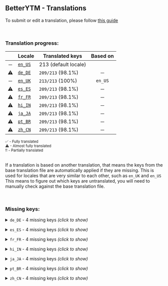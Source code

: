 <!--
  ‼️‼️‼️‼️‼️‼️‼️‼️‼️‼️‼️‼️‼️‼️‼️‼️‼️‼️‼️‼️‼️‼️‼️‼️‼️‼️‼️‼️‼️‼️‼️‼️‼️‼️‼️‼️‼️‼️‼️‼️‼️‼️‼️‼️‼️‼️‼️‼️‼️‼️‼️‼️‼️‼️‼️‼️
  ‼️‼️‼️             THIS IS A GENERATED FILE             ‼️‼️‼️
  ‼️‼️‼️ all changes will be overwritten after next build ‼️‼️‼️
  ‼️‼️‼️ only edit in `src/tools/tr-progress-template.md` ‼️‼️‼️
  ‼️‼️‼️‼️‼️‼️‼️‼️‼️‼️‼️‼️‼️‼️‼️‼️‼️‼️‼️‼️‼️‼️‼️‼️‼️‼️‼️‼️‼️‼️‼️‼️‼️‼️‼️‼️‼️‼️‼️‼️‼️‼️‼️‼️‼️‼️‼️‼️‼️‼️‼️‼️‼️‼️‼️‼️
-->



## BetterYTM - Translations
To submit or edit a translation, please follow [this guide](../../contributing.md#submitting-translations)

<br>

### Translation progress:
| &nbsp; | Locale | Translated keys | Based on |
| :----: | ------ | --------------- | :------: |
| ─ | [`en_US`](./en_US.json) | 213 (default locale) |  |
| ⚠ | [`de_DE`](./de_DE.json) | `209/213` (98.1%) | ─ |
| ─ | [`en_UK`](./en_UK.json) | `213/213` (100%) | `en_US` |
| ⚠ | [`es_ES`](./es_ES.json) | `209/213` (98.1%) | ─ |
| ⚠ | [`fr_FR`](./fr_FR.json) | `209/213` (98.1%) | ─ |
| ⚠ | [`hi_IN`](./hi_IN.json) | `209/213` (98.1%) | ─ |
| ⚠ | [`ja_JA`](./ja_JA.json) | `209/213` (98.1%) | ─ |
| ⚠ | [`pt_BR`](./pt_BR.json) | `209/213` (98.1%) | ─ |
| ⚠ | [`zh_CN`](./zh_CN.json) | `209/213` (98.1%) | ─ |

<sub>
✅ - Fully translated
</sub><br>
<sub>
⚠ - Almost fully translated
</sub><br>
<sub>
‼️ - Partially translated
</sub><br>

<br>

If a translation is based on another translation, that means the keys from the base translation file are automatically applied if they are missing. This is used for locales that are very similar to each other, such as `en_UK` and `en_US`  
This means to figure out which keys are untranslated, you will need to manually check against the base translation file.

<br>

### Missing keys:

<details><summary><code>de_DE</code> - 4 missing keys <i>(click to show)</i></summary><br>

| Key | English text |
| --- | ------------ |
| `site_selection_none` | `None (disabled)` |
| `feature_desc_disableDarkReaderSites` | `On which sites should the Dark Reader extension be disabled to fix layout issues?` |
| `feature_helptext_disableDarkReaderSites` | `The Dark Reader extension can cause issues with the layout of the site.\nThis feature allows you to disable Dark Reader on certain or all sites to prevent those issues.\nIf the extension is not installed, this feature will have no effect and can be left activated.` |
| `feature_helptext_lyricsCacheMaxSize` | `The lyrics of songs you listen to are stored in a cache to reduce the amount of requests to the lyrics provider.\nThis feature allows you to set the maximum amount of lyrics to keep in the cache.\nWhen the limit is reached, the oldest entry will be removed to make space for any new ones.` |

<br></details>

<details><summary><code>es_ES</code> - 4 missing keys <i>(click to show)</i></summary><br>

| Key | English text |
| --- | ------------ |
| `site_selection_none` | `None (disabled)` |
| `feature_desc_disableDarkReaderSites` | `On which sites should the Dark Reader extension be disabled to fix layout issues?` |
| `feature_helptext_disableDarkReaderSites` | `The Dark Reader extension can cause issues with the layout of the site.\nThis feature allows you to disable Dark Reader on certain or all sites to prevent those issues.\nIf the extension is not installed, this feature will have no effect and can be left activated.` |
| `feature_helptext_lyricsCacheMaxSize` | `The lyrics of songs you listen to are stored in a cache to reduce the amount of requests to the lyrics provider.\nThis feature allows you to set the maximum amount of lyrics to keep in the cache.\nWhen the limit is reached, the oldest entry will be removed to make space for any new ones.` |

<br></details>

<details><summary><code>fr_FR</code> - 4 missing keys <i>(click to show)</i></summary><br>

| Key | English text |
| --- | ------------ |
| `site_selection_none` | `None (disabled)` |
| `feature_desc_disableDarkReaderSites` | `On which sites should the Dark Reader extension be disabled to fix layout issues?` |
| `feature_helptext_disableDarkReaderSites` | `The Dark Reader extension can cause issues with the layout of the site.\nThis feature allows you to disable Dark Reader on certain or all sites to prevent those issues.\nIf the extension is not installed, this feature will have no effect and can be left activated.` |
| `feature_helptext_lyricsCacheMaxSize` | `The lyrics of songs you listen to are stored in a cache to reduce the amount of requests to the lyrics provider.\nThis feature allows you to set the maximum amount of lyrics to keep in the cache.\nWhen the limit is reached, the oldest entry will be removed to make space for any new ones.` |

<br></details>

<details><summary><code>hi_IN</code> - 4 missing keys <i>(click to show)</i></summary><br>

| Key | English text |
| --- | ------------ |
| `site_selection_none` | `None (disabled)` |
| `feature_desc_disableDarkReaderSites` | `On which sites should the Dark Reader extension be disabled to fix layout issues?` |
| `feature_helptext_disableDarkReaderSites` | `The Dark Reader extension can cause issues with the layout of the site.\nThis feature allows you to disable Dark Reader on certain or all sites to prevent those issues.\nIf the extension is not installed, this feature will have no effect and can be left activated.` |
| `feature_helptext_lyricsCacheMaxSize` | `The lyrics of songs you listen to are stored in a cache to reduce the amount of requests to the lyrics provider.\nThis feature allows you to set the maximum amount of lyrics to keep in the cache.\nWhen the limit is reached, the oldest entry will be removed to make space for any new ones.` |

<br></details>

<details><summary><code>ja_JA</code> - 4 missing keys <i>(click to show)</i></summary><br>

| Key | English text |
| --- | ------------ |
| `site_selection_none` | `None (disabled)` |
| `feature_desc_disableDarkReaderSites` | `On which sites should the Dark Reader extension be disabled to fix layout issues?` |
| `feature_helptext_disableDarkReaderSites` | `The Dark Reader extension can cause issues with the layout of the site.\nThis feature allows you to disable Dark Reader on certain or all sites to prevent those issues.\nIf the extension is not installed, this feature will have no effect and can be left activated.` |
| `feature_helptext_lyricsCacheMaxSize` | `The lyrics of songs you listen to are stored in a cache to reduce the amount of requests to the lyrics provider.\nThis feature allows you to set the maximum amount of lyrics to keep in the cache.\nWhen the limit is reached, the oldest entry will be removed to make space for any new ones.` |

<br></details>

<details><summary><code>pt_BR</code> - 4 missing keys <i>(click to show)</i></summary><br>

| Key | English text |
| --- | ------------ |
| `site_selection_none` | `None (disabled)` |
| `feature_desc_disableDarkReaderSites` | `On which sites should the Dark Reader extension be disabled to fix layout issues?` |
| `feature_helptext_disableDarkReaderSites` | `The Dark Reader extension can cause issues with the layout of the site.\nThis feature allows you to disable Dark Reader on certain or all sites to prevent those issues.\nIf the extension is not installed, this feature will have no effect and can be left activated.` |
| `feature_helptext_lyricsCacheMaxSize` | `The lyrics of songs you listen to are stored in a cache to reduce the amount of requests to the lyrics provider.\nThis feature allows you to set the maximum amount of lyrics to keep in the cache.\nWhen the limit is reached, the oldest entry will be removed to make space for any new ones.` |

<br></details>

<details><summary><code>zh_CN</code> - 4 missing keys <i>(click to show)</i></summary><br>

| Key | English text |
| --- | ------------ |
| `site_selection_none` | `None (disabled)` |
| `feature_desc_disableDarkReaderSites` | `On which sites should the Dark Reader extension be disabled to fix layout issues?` |
| `feature_helptext_disableDarkReaderSites` | `The Dark Reader extension can cause issues with the layout of the site.\nThis feature allows you to disable Dark Reader on certain or all sites to prevent those issues.\nIf the extension is not installed, this feature will have no effect and can be left activated.` |
| `feature_helptext_lyricsCacheMaxSize` | `The lyrics of songs you listen to are stored in a cache to reduce the amount of requests to the lyrics provider.\nThis feature allows you to set the maximum amount of lyrics to keep in the cache.\nWhen the limit is reached, the oldest entry will be removed to make space for any new ones.` |

<br></details>
